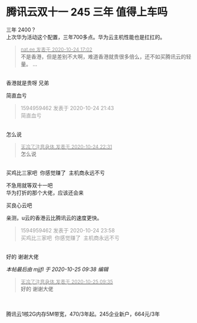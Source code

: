 # 腾讯云双十一 245 三年 值得上车吗


三年 2400？<br />
上次华为活动这个配置，三年700多点。华为云主机性能也是扛扛的。

<div class="quote"><blockquote><font size="2"><a href="https://www.hostloc.com/forum.php?mod=redirect&amp;goto=findpost&amp;pid=9346591&amp;ptid=758009" target="_blank"><font color="#999999">nat.ee 发表于 2020-10-24 17:02</font></a></font><br />
不是香港，但是差别不大啊，难道香港就贵很多倍么，还不如买腾讯云的轻量。 ...</blockquote></div><br />
香港就是贵呀 兄弟

简直血亏

<div class="quote"><blockquote><font color="#999999">1594959462 发表于 2020-10-24 21:43</font><br />
<font color="#999999">简直血亏</font></blockquote></div><br />
怎么说

<div class="quote"><blockquote><font size="2"><a href="https://www.hostloc.com/forum.php?mod=redirect&amp;goto=findpost&amp;pid=9348044&amp;ptid=758009" target="_blank"><font color="#999999">天冷了注意身体 发表于 2020-10-24 22:31</font></a></font><br />
怎么说</blockquote></div><br />
买鸡比三家吧&nbsp;&nbsp;你感觉赚了&nbsp;&nbsp;主机商永远不亏&nbsp;&nbsp;

不急用就等双十一吧<br />
华为打折的那个大佬，应该还会来<img id="aimg_TGLw9" onclick="zoom(this, this.src, 0, 0, 0)" class="zoom" src="https://cdn.jsdelivr.net/gh/hishis/forum-master/public/images/patch.gif" onmouseover="img_onmouseoverfunc(this)" onload="thumbImg(this)" border="0" alt="" />

买良心云吧

亲测，u云的香港云比腾讯云的速度更快。

<div class="quote"><blockquote><font color="#999999">1594959462 发表于 2020-10-24 23:58</font><br />
<font color="#999999">买鸡比三家吧&nbsp;&nbsp;你感觉赚了&nbsp;&nbsp;主机商永远不亏</font></blockquote></div><br />
好的 谢谢大佬

<i class="pstatus"> 本帖最后由 mjjfl 于 2020-10-25 09:38 编辑 </i><br />
<div class="quote"><blockquote><font size="2"><a href="https://www.hostloc.com/forum.php?mod=redirect&amp;goto=findpost&amp;pid=9348771&amp;ptid=758009" target="_blank"><font color="#999999">天冷了注意身体 发表于 2020-10-25 09:35</font></a></font><br />
好的 谢谢大佬</blockquote></div><br />
<br />
腾讯云1核2G内存5M带宽，470/3年起。245企业新户，664元/3年<br />
<br />
<img id="aimg_DF11f" onclick="zoom(this, this.src, 0, 0, 0)" class="zoom" src="https://i.loli.net/2020/10/24/Qy5Dl2LT3ijWsXf.jpg" onmouseover="img_onmouseoverfunc(this)" onload="thumbImg(this)" border="0" alt="" />
